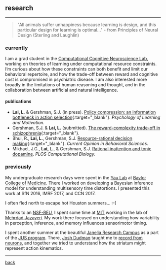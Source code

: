 
## research

***
> "All animals suffer unhappiness because learning is design, and this particular design for learning is optimal..."  - from Principles of Neural Design (Sterling and Laughlin)

### currently
I am a grad student in the [Computational Cognitive Neuroscience Lab](http://gershmanlab.com/index.html), working on theories of learning under computational resource constraints. I’m curious about how these constraints can both benefit and limit our behavioral repertoire, and how the trade-off between reward and cognitive cost is compromised in psychiatric disease. I am also interested more broadly in the limitations of human reasoning and thought, and in the collaboration between artificial and natural intelligence.

#### publications
- **Lai, L.** & Gershman, S.J. (in press). [Policy compression: an information bottleneck in action selection](https://gershmanlab.com/pubs/LaiGershman21.pdf){:target="_blank"}. _Psychology of Learning and Motivation._
- Gershman, S.J. & **Lai, L.** (submitted). [The reward-complexity trade-off in schizophrenia](https://www.biorxiv.org/content/10.1101/2020.11.16.385013v2){:target="_blank"}.
- Bhui, R., **Lai, L.**, Gershman, S.J. [Resource-rational decision making](https://gershmanlab.com/pubs/Bhui21.pdf){:target="_blank"}. _Current Opinion in Behavioral Sciences._
- Mikhael, J.G., **Lai, L.**, & Gershman, S.J. [Rational inattention and tonic dopamine](https://journals.plos.org/ploscompbiol/article?id=10.1371/journal.pcbi.1008659). _PLOS Computational Biology._

### previously
My undergraduate research days were spent in the [Yau Lab](http://yaulab.com/) at [Baylor College of Medicine](http://www.bcm.edu/). There I worked on developing a Bayesian inference model for understanding multisensory time distortions. I presented this work at SfN 2016, IMRF 2017, and CCN 2017.

I often fled north to escape hot Houston summers... :-)

Thanks to an [NSF-REU](http://csne-erc.org/content/research-experience-undergraduates), I spent some time at [MIT](http://www.mit.edu/) working in the lab of [Mehrdad Jazayeri](https://mcgovern.mit.edu/principal-investigators/mehrdad-jazayeri). My work there focused on understanding how variability in perception, inference, and memory influences sensorimotor timing.

I spent another summer at the beautiful [Janelia Research Campus](https://www.janelia.org) as a part of the [JUS program](https://www.janelia.org/you-janelia/students-postdocs/undergraduate-scholars-program). There, [Josh Dudman](https://www.dudmanlab.org) taught me to [record from neurons](./files/neurons), and together we tried to understand how the striatum might represent action kinematics.

***
[back](./)
